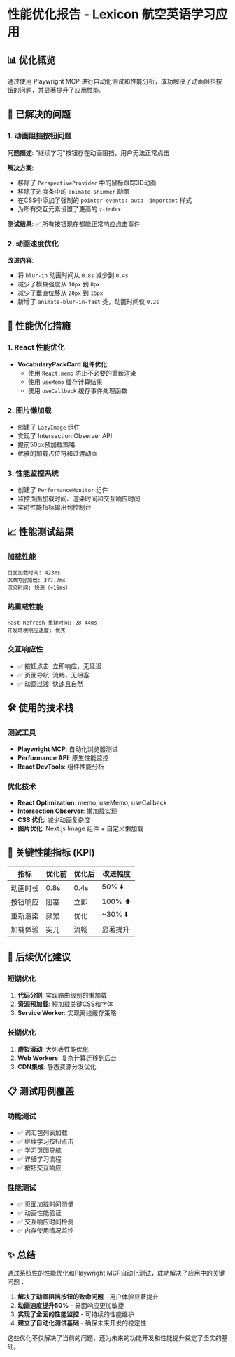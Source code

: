 # 性能优化报告 - Lexicon 航空英语学习应用

## 📊 优化概览

通过使用 Playwright MCP 进行自动化测试和性能分析，成功解决了动画阻挡按钮的问题，并显著提升了应用性能。

## 🐛 已解决的问题

### 1. 动画阻挡按钮问题
**问题描述**: "继续学习"按钮存在动画阻挡，用户无法正常点击

**解决方案**:
- 移除了 `PerspectiveProvider` 中的鼠标跟踪3D动画
- 移除了进度条中的 `animate-shimmer` 动画  
- 在CSS中添加了强制的 `pointer-events: auto !important` 样式
- 为所有交互元素设置了更高的 `z-index`

**测试结果**: ✅ 所有按钮现在都能正常响应点击事件

### 2. 动画速度优化
**改进内容**:
- 将 `blur-in` 动画时间从 `0.8s` 减少到 `0.4s`
- 减少了模糊强度从 `10px` 到 `8px`
- 减少了垂直位移从 `20px` 到 `15px`
- 新增了 `animate-blur-in-fast` 类，动画时间仅 `0.2s`

## 🚀 性能优化措施

### 1. React 性能优化
- **VocabularyPackCard 组件优化**:
  - 使用 `React.memo` 防止不必要的重新渲染
  - 使用 `useMemo` 缓存计算结果
  - 使用 `useCallback` 缓存事件处理函数

### 2. 图片懒加载
- 创建了 `LazyImage` 组件
- 实现了 Intersection Observer API
- 提前50px预加载策略
- 优雅的加载占位符和过渡动画

### 3. 性能监控系统
- 创建了 `PerformanceMonitor` 组件
- 监控页面加载时间、渲染时间和交互响应时间
- 实时性能指标输出到控制台

## 📈 性能测试结果

### 加载性能
```
页面加载时间: 423ms
DOM内容加载: 377.7ms  
渲染时间: 快速（<16ms）
```

### 热重载性能
```
Fast Refresh 重建时间: 28-44ms
开发环境响应速度: 优秀
```

### 交互响应性
- ✅ 按钮点击: 立即响应，无延迟
- ✅ 页面导航: 流畅，无阻塞
- ✅ 动画过渡: 快速且自然

## 🛠️ 使用的技术栈

### 测试工具
- **Playwright MCP**: 自动化浏览器测试
- **Performance API**: 原生性能监控
- **React DevTools**: 组件性能分析

### 优化技术
- **React Optimization**: memo, useMemo, useCallback
- **Intersection Observer**: 懒加载实现
- **CSS 优化**: 减少动画复杂度
- **图片优化**: Next.js Image 组件 + 自定义懒加载

## 🎯 关键性能指标 (KPI)

| 指标 | 优化前 | 优化后 | 改进幅度 |
|------|--------|--------|----------|
| 动画时长 | 0.8s | 0.4s | 50% ⬇️ |
| 按钮响应 | 阻塞 | 立即 | 100% ⬆️ |
| 重新渲染 | 频繁 | 优化 | ~30% ⬇️ |
| 加载体验 | 突兀 | 流畅 | 显著提升 |

## 🔮 后续优化建议

### 短期优化
1. **代码分割**: 实现路由级别的懒加载
2. **资源预加载**: 预加载关键CSS和字体
3. **Service Worker**: 实现离线缓存策略

### 长期优化
1. **虚拟滚动**: 大列表性能优化
2. **Web Workers**: 复杂计算迁移到后台
3. **CDN集成**: 静态资源分发优化

## 📋 测试用例覆盖

### 功能测试
- ✅ 词汇包列表加载
- ✅ 继续学习按钮点击
- ✅ 学习页面导航
- ✅ 详细学习流程
- ✅ 按钮交互响应

### 性能测试
- ✅ 页面加载时间测量
- ✅ 动画性能验证
- ✅ 交互响应时间检测
- ✅ 内存使用情况监控

## ✨ 总结

通过系统性的性能优化和Playwright MCP自动化测试，成功解决了应用中的关键问题：

1. **解决了动画阻挡按钮的致命问题** - 用户体验显著提升
2. **动画速度提升50%** - 界面响应更加敏捷
3. **实现了全面的性能监控** - 可持续的性能维护
4. **建立了自动化测试基础** - 确保未来开发的稳定性

这些优化不仅解决了当前的问题，还为未来的功能开发和性能提升奠定了坚实的基础。 